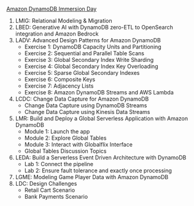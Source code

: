 
[Amazon DynamoDB Immersion Day](https://catalog.workshops.aws/dynamodb-labs/en-US)
1. LMIG: Relational Modeling & Migration
2. LBED: Generative AI with DynamoDB zero-ETL to OpenSearch integration and Amazon Bedrock
3. LADV: Advanced Design Patterns for Amazon DynamoDB
    * Exercise 1: DynamoDB Capacity Units and Partitioning
    * Exercise 2: Sequential and Parallel Table Scans
    * Exercise 3: Global Secondary Index Write Sharding
    * Exercise 4: Global Secondary Index Key Overloading
    * Exercise 5: Sparse Global Secondary Indexes
    * Exercise 6: Composite Keys
    * Exercise 7: Adjacency Lists
    * Exercise 8: Amazon DynamoDB Streams and AWS Lambda
4. LCDC: Change Data Capture for Amazon DynamoDB
    * Change Data Capture using DynamoDB Streams
    * Change Data Capture using Kinesis Data Streams
5. LMR: Build and Deploy a Global Serverless Application with Amazon DynamoDB
    * Module 1: Launch the app
    * Module 2: Explore Global Tables
    * Module 3: Interact with Globalflix Interface
    * Global Tables Discussion Topics
6. LEDA: Build a Serverless Event Driven Architecture with DynamoDB
    * Lab 1: Connect the pipeline
    * Lab 2: Ensure fault tolerance and exactly once processing
7. LGME: Modeling Game Player Data with Amazon DynamoDB
8. LDC: Design Challenges
    * Retail Cart Scenario
    * Bank Payments Scenario